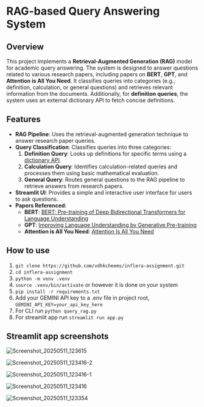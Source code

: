# RAG-based Query Answering System

## Overview

This project implements a **Retrieval-Augmented Generation (RAG)** model for academic query answering. The system is designed to answer questions related to various research papers, including papers on **BERT**, **GPT**, and **Attention is All You Need**. It classifies queries into categories (e.g., definition, calculation, or general questions) and retrieves relevant information from the documents. Additionally, for **definition queries**, the system uses an external dictionary API to fetch concise definitions.

## Features

- **RAG Pipeline**: Uses the retrieval-augmented generation technique to answer research paper queries.
- **Query Classification**: Classifies queries into three categories:
  1. **Definition Query**: Looks up definitions for specific terms using a [dictionary API](https://dictionaryapi.dev/).
  2. **Calculation Query**: Identifies calculation-related queries and processes them using basic mathematical evaluation.
  3. **General Query**: Routes general questions to the RAG pipeline to retrieve answers from research papers.
- **Streamlit UI**: Provides a simple and interactive user interface for users to ask questions.
- **Papers Referenced**: 
  - **BERT**: [BERT: Pre-training of Deep Bidirectional Transformers for Language Understanding](https://arxiv.org/abs/1810.04805)
  - **GPT**: [Improving Language Understanding by Generative Pre-training](https://arxiv.org/abs/1801.06146)
  - **Attention is All You Need**: [Attention Is All You Need](https://arxiv.org/abs/1706.03762)
  
## How to use

1. ```git clone https://github.com/vdhkcheems/inflera-assignment.git```
2. ```cd inflera-assignment```
3. ```python -m venv .venv```
4. ```source .venv/bin/activate``` or however it is done on your system
5. ```pip install -r requirements.txt```
6. Add your GEMINI API key to a .env file in project root, ```GEMINI_API_KEY=your_api_key_here```
7. For CLI run ```python query_rag.py```
8. For streamlit app run ```streamlit run app.py```


## Streamlit app screenshots

![Screenshot_20250511_123615](https://github.com/user-attachments/assets/15387003-fa1c-494e-ad73-6da5f93d62d8)

![Screenshot_20250511_123416-2](https://github.com/user-attachments/assets/9096e857-7265-4784-8bcd-23682da90785)

![Screenshot_20250511_123416-1](https://github.com/user-attachments/assets/2630a8de-f8b0-41c3-b66e-8a823ca48c7d)

![Screenshot_20250511_123416](https://github.com/user-attachments/assets/f1d2ddc8-3008-410d-a1c7-71b7b8cddb8b)

![Screenshot_20250511_123354](https://github.com/user-attachments/assets/9b6d23f5-a6ca-402e-97d4-2d7aa6698b7e)
